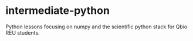 # intermediate-python
Python lessons focusing on numpy and the scientific python stack for Qbio REU students.
